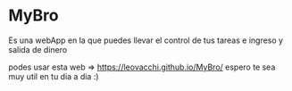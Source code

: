 # MyBro
Es una webApp en la que puedes llevar el control de tus tareas e ingreso y salida de dinero

podes usar esta web => https://leovacchi.github.io/MyBro/
espero te sea muy util en tu dia a dia :)
